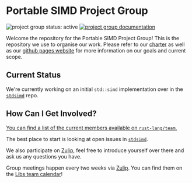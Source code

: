 # Portable SIMD Project Group

![project group status: active](https://img.shields.io/badge/status-active-brightgreen.svg)
[![project group documentation](https://img.shields.io/badge/MDBook-View%20Documentation-blue)][gh-pages]

Welcome the repository for the Portable SIMD Project Group! This is the
repository we use to organise our work. Please refer to our [charter] as well
as our [github pages website][gh-pages] for more information on our goals and
current scope.

[charter]: ./CHARTER.md
[gh-pages]: https://rust-lang.github.io/portable-simd

## Current Status

We're currently working on an initial `std::simd` implementation over in the [`stdsimd`](https://github.com/rust-lang/stdsimd) repo.

## How Can I Get Involved?

[You can find a list of the current members available
on `rust-lang/team`.][team-toml]

The best place to start is looking at open issues in [`stdsimd`](https://github.com/rust-lang/stdsimd).

We also participate on [Zulip][chat-link], feel free to introduce
yourself over there and ask us any questions you have.

Group meetings happen every two weeks via [Zulip][chat-link].
You can find them on the [Libs team calendar][calendar]!

[open issues]: ../../issues
[chat-link]: https://rust-lang.zulipchat.com/#narrow/stream/257879-project-portable-simd
[team-toml]: https://github.com/rust-lang/team/blob/master/teams/project-portable-simd.toml
[calendar]: https://calendar.google.com/calendar/u/0/embed?src=9kuu8evq4eh6uacm262k0phri8@group.calendar.google.com
